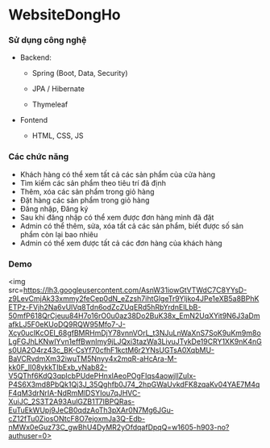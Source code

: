 # WebsiteDongHo


### Sử dụng công nghệ

- Backend:
  
  - Spring (Boot, Data, Security)
  
  - JPA / Hibernate
  
  - Thymeleaf
  
- Fontend
  
  - HTML, CSS, JS

### Các chức năng

- Khách hàng có thể xem tất cả các sản phẩm của cửa hàng
- Tìm kiếm các sản phẩm theo tiêu trí đã định
- Thêm, xóa các sản phẩm trong giỏ hàng
- Đặt hàng các sản phẩm trong giỏ hàng
- Đăng nhập, Đăng ký 
- Sau khi đăng nhập có thể xem được đơn hàng mình đã đặt
- Admin có thể thêm, sửa, xóa tất cả các sản phẩm, biết được số sản phẩm còn lại bao nhiêu
- Admin có thể xem được tất cả các đơn hàng của khách hàng



### Demo

<img src=https://lh3.googleusercontent.com/AsnW31iowGtVTWdC7C8YYsD-z9LevCmjAk33xmmy2feCep0dN_eZzsh7ihtGlgeTr9Yljko4JPe1eXB5a8BPhKETPz-FVjh2Na6vUlVq8Tdn6odZcZUqERd5hRbYrdnElLbB-50mfP618QrCjeuu84H7o16rO0u0az38Do2BuK38x_EmN2UqXYit9N6J3aDmafkLJ5F0eKUoDQ9RQW95Mfo7-J-Xcy0ucIKcOEI_68gfBMRHmDjY78vnnVOrL_t3NJuLnWaXnS7SoK9uKm9m8oLgFGJhLKNwIYvn1effBwnImy9jLJQxi3tazWa3LivuJTykDe19CRY1XK9nK4nGs0UA2O4rz43c_BK-CsYf70cfhF1kctM6r2YNsUGTsA0XqbMU-BaVCRvdmXm32iwuTM5Nnyy4x2mqR-aHcAra-M-kk0F_II08ykkTIbExb_yNab82-V5QThf6KdQ3qpIcbPUdePHnxlAeoPOgFIqs4aowjllZuIx-P4S6X3md8PbQk1Qj3J_35Qghfb0J74_2hpGWaUvkdFK8zqaKv04YAE7M4qF4qM3drNrIA-NdRmMlDSYIou7qJHVC-XuiJC_2S3T2A93AulGZB1T7IBPQRas-EuTuEkWUpj9JeCB0qdzAoTh3pXAr0N7Mg6JGu-cZ12fTu0ZiosONtcF8O7ejoxmJa3Q-Edb-nMWx0eGuz73C_gwBhU4DyMR2yOfdqafDpqQ=w1605-h903-no?authuser=0>
